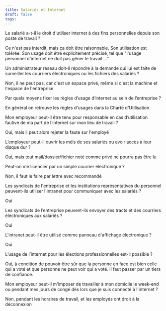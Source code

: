 ```yaml
---
title: Salariés et Internet
draft: false
tags:
---
```

Le salarié a-t-il le droit d'utiliser internet à des fins personnelles depuis son poste de travail ?

Ce n'est pas interdit, mais ça doit être raisonnable. Son utilisation est tolérée. Son usage doit être explicitement précisé, tel que "l'usage personnel d'internet ne doit pas gêner le travail ..."

Un administrateur réseau doit-il répondre à la demande qui lui est faite de surveiller les courriers électroniques ou les fichiers des salariés ?

Non, il ne peut pas, car c'est un espace privé, même si c'est la machine et l'espace de l'entreprise.

Par quels moyens fixer les règles d’usage d’internet au sein de l’entreprise ?

En général on retrouve les règles d'usages dans la Charte d'Utilisation

Mon employeur peut-il être tenu pour responsable en cas d’utilisation fautive
de ma part de l’internet sur mon lieu de travail ?

Oui, mais il peut alors rejeter la faute sur l'employé

L’employeur peut-il ouvrir les méls de ses salariés ou avoir accès à leur disque
dur ?

Oui, mais tout mail/dossier/fichier noté comme privé ne pourra pas être lu

Peut-on me licencier par un simple courrier électronique ?

Non, il faut le faire par lettre avec recommandé

Les syndicats de l'entreprise et les institutions représentatives du personnel
peuvent-ils utiliser l'intranet pour communiquer avec les salariés ?

Oui

Les syndicats de l’entreprise peuvent-ils envoyer des tracts et des courriers électroniques aux salariés ?

Oui

L'intranet peut-il être utilisé comme panneau d'affichage électronique ?

Oui

L’usage de l’internet pour les élections professionnelles est-il possible ?

Oui, à condition de pouvoir être sûr que la personne en face est bien celle qui a voté et que personne ne peut voir qui a voté.
Il faut passer par un tiers de confiance.

Mon employeur peut-il m'imposer de travailler à mon domicile le week-end ou pendant mes jours de congé dès lors que je suis connecté à l'internet ?

Non, pendant les horaires de travail, et les employés ont droit à la déconnexion